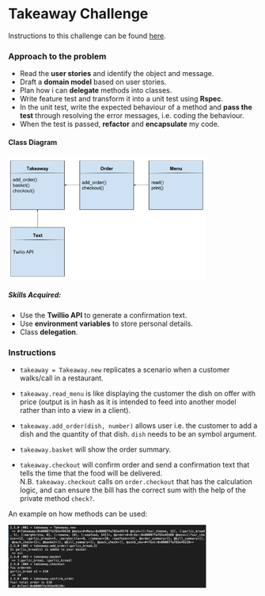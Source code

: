 Takeaway Challenge
==================
 Instructions to this challenge can be found [here](https://github.com/jesslns/takeaway-challenge/blob/master/README.md).

 ### Approach to the problem

 - Read the **user stories** and identify the object and message.
 - Draft a **domain model** based on user stories.
 - Plan how i can **delegate** methods into classes.
 - Write feature test and transform it into a unit test using **Rspec**.
 - In the unit test, write the expected behaviour of a method and **pass the test** through resolving the error messages, i.e. coding the behaviour.
 - When the test is passed, **refactor** and **encapsulate** my code.

 #### Class Diagram

 <div style='float: center'>
 <img style='width: 400px' src="./public/images/Class Method Diagram - Takeaway.png">
 </div>

 ##### Skills Acquired:

 - Use the **Twillio API** to generate a confirmation text.
 - Use **environment variables** to store personal details.
 - Class **delegation**.


### Instructions

- `takeaway = Takeaway.new` replicates a scenario when a customer walks/call in a restaurant.

- `takeaway.read_menu` is like displaying the customer the dish on offer with price (output is in hash as it is intended to feed into another model rather than into a view in a client).

- `takeaway.add_order(dish, number)` allows user i.e. the customer to add a dish and the quantity of that dish. `dish` needs to be an symbol argument.

- `takeaway.basket` will show the order summary.

- `takeaway.checkout` will confirm order and send a confirmation text that tells the time that the food will be delivered. <br>
N.B. `takeaway.checkout` calls on `order.checkout` that has the calculation logic, and can ensure the bill has the correct sum with the help of the private method `check?`.

An example on how methods can be used:
<div style='float: center'>
<img style='width: 400px' src="./public/images/Screenshot_irb.png">
</div>
